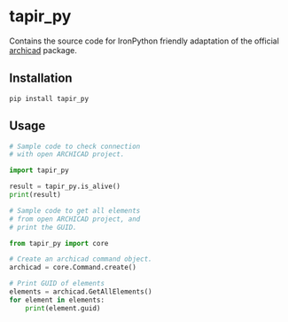 # tapir_py

Contains the source code for IronPython friendly adaptation of the official [archicad](https://pypi.org/project/archicad/) package.

## Installation

```
pip install tapir_py
```

## Usage

```Python
# Sample code to check connection
# with open ARCHICAD project.

import tapir_py

result = tapir_py.is_alive()
print(result)
```

```Python
# Sample code to get all elements
# from open ARCHICAD project, and
# print the GUID.

from tapir_py import core

# Create an archicad command object.
archicad = core.Command.create()

# Print GUID of elements
elements = archicad.GetAllElements()
for element in elements:
    print(element.guid)
```